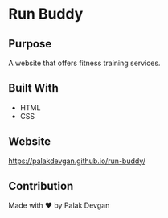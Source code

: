 # Run Buddy

## Purpose
A website that offers fitness training services.

## Built With
* HTML
* CSS

## Website
https://palakdevgan.github.io/run-buddy/

## Contribution
Made with ❤️ by Palak Devgan
